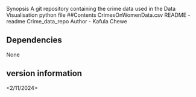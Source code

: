 Synopsis
A git repository containing the crime data used in the Data Visualisation python file
##Contents
CrimesOnWomenData.csv
README - readme Crime_data_repo
Author - Kafula Chewe
## Dependencies
None
## version information
<2/11/2024>
